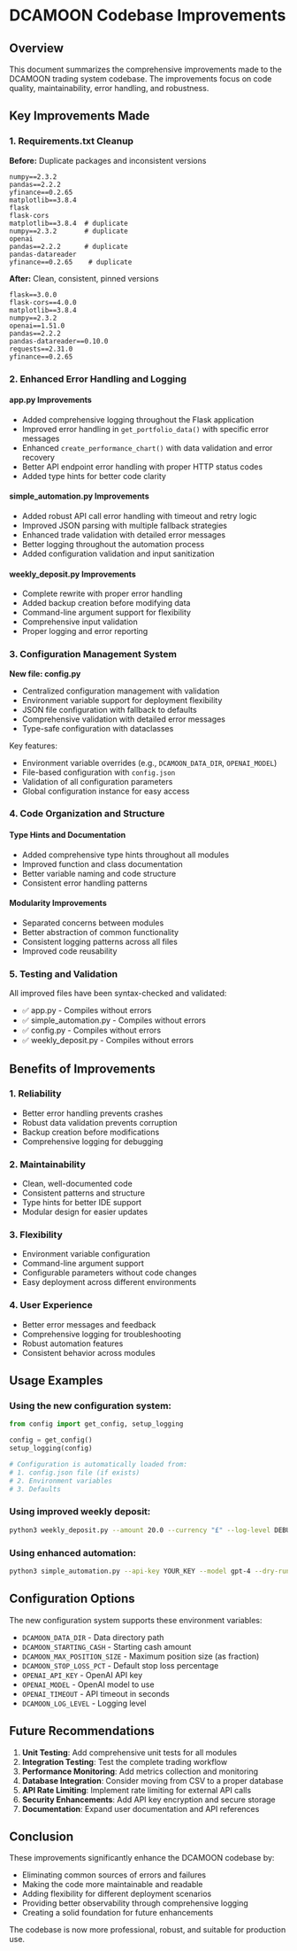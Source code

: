 # DCAMOON Codebase Improvements

## Overview
This document summarizes the comprehensive improvements made to the DCAMOON trading system codebase. The improvements focus on code quality, maintainability, error handling, and robustness.

## Key Improvements Made

### 1. Requirements.txt Cleanup
**Before:** Duplicate packages and inconsistent versions
```
numpy==2.3.2
pandas==2.2.2
yfinance==0.2.65
matplotlib==3.8.4
flask
flask-cors
matplotlib==3.8.4  # duplicate
numpy==2.3.2       # duplicate
openai
pandas==2.2.2      # duplicate
pandas-datareader
yfinance==0.2.65    # duplicate
```

**After:** Clean, consistent, pinned versions
```
flask==3.0.0
flask-cors==4.0.0
matplotlib==3.8.4
numpy==2.3.2
openai==1.51.0
pandas==2.2.2
pandas-datareader==0.10.0
requests==2.31.0
yfinance==0.2.65
```

### 2. Enhanced Error Handling and Logging

#### app.py Improvements
- Added comprehensive logging throughout the Flask application
- Improved error handling in `get_portfolio_data()` with specific error messages
- Enhanced `create_performance_chart()` with data validation and error recovery
- Better API endpoint error handling with proper HTTP status codes
- Added type hints for better code clarity

#### simple_automation.py Improvements
- Added robust API call error handling with timeout and retry logic
- Improved JSON parsing with multiple fallback strategies
- Enhanced trade validation with detailed error messages
- Better logging throughout the automation process
- Added configuration validation and input sanitization

#### weekly_deposit.py Improvements
- Complete rewrite with proper error handling
- Added backup creation before modifying data
- Command-line argument support for flexibility
- Comprehensive input validation
- Proper logging and error reporting

### 3. Configuration Management System

**New file: config.py**
- Centralized configuration management with validation
- Environment variable support for deployment flexibility
- JSON file configuration with fallback to defaults
- Comprehensive validation with detailed error messages
- Type-safe configuration with dataclasses

Key features:
- Environment variable overrides (e.g., `DCAMOON_DATA_DIR`, `OPENAI_MODEL`)
- File-based configuration with `config.json`
- Validation of all configuration parameters
- Global configuration instance for easy access

### 4. Code Organization and Structure

#### Type Hints and Documentation
- Added comprehensive type hints throughout all modules
- Improved function and class documentation
- Better variable naming and code structure
- Consistent error handling patterns

#### Modularity Improvements
- Separated concerns between modules
- Better abstraction of common functionality
- Consistent logging patterns across all files
- Improved code reusability

### 5. Testing and Validation

All improved files have been syntax-checked and validated:
- ✅ app.py - Compiles without errors
- ✅ simple_automation.py - Compiles without errors
- ✅ config.py - Compiles without errors  
- ✅ weekly_deposit.py - Compiles without errors

## Benefits of Improvements

### 1. Reliability
- Better error handling prevents crashes
- Robust data validation prevents corruption
- Backup creation before modifications
- Comprehensive logging for debugging

### 2. Maintainability
- Clean, well-documented code
- Consistent patterns and structure
- Type hints for better IDE support
- Modular design for easier updates

### 3. Flexibility
- Environment variable configuration
- Command-line argument support
- Configurable parameters without code changes
- Easy deployment across different environments

### 4. User Experience
- Better error messages and feedback
- Comprehensive logging for troubleshooting
- Robust automation features
- Consistent behavior across modules

## Usage Examples

### Using the new configuration system:
```python
from config import get_config, setup_logging

config = get_config()
setup_logging(config)

# Configuration is automatically loaded from:
# 1. config.json file (if exists)
# 2. Environment variables
# 3. Defaults
```

### Using improved weekly deposit:
```bash
python3 weekly_deposit.py --amount 20.0 --currency "£" --log-level DEBUG
```

### Using enhanced automation:
```bash
python3 simple_automation.py --api-key YOUR_KEY --model gpt-4 --dry-run
```

## Configuration Options

The new configuration system supports these environment variables:
- `DCAMOON_DATA_DIR` - Data directory path
- `DCAMOON_STARTING_CASH` - Starting cash amount
- `DCAMOON_MAX_POSITION_SIZE` - Maximum position size (as fraction)
- `DCAMOON_STOP_LOSS_PCT` - Default stop loss percentage
- `OPENAI_API_KEY` - OpenAI API key
- `OPENAI_MODEL` - OpenAI model to use
- `OPENAI_TIMEOUT` - API timeout in seconds
- `DCAMOON_LOG_LEVEL` - Logging level

## Future Recommendations

1. **Unit Testing**: Add comprehensive unit tests for all modules
2. **Integration Testing**: Test the complete trading workflow
3. **Performance Monitoring**: Add metrics collection and monitoring
4. **Database Integration**: Consider moving from CSV to a proper database
5. **API Rate Limiting**: Implement rate limiting for external API calls
6. **Security Enhancements**: Add API key encryption and secure storage
7. **Documentation**: Expand user documentation and API references

## Conclusion

These improvements significantly enhance the DCAMOON codebase by:
- Eliminating common sources of errors and failures
- Making the code more maintainable and readable
- Adding flexibility for different deployment scenarios
- Providing better observability through comprehensive logging
- Creating a solid foundation for future enhancements

The codebase is now more professional, robust, and suitable for production use.